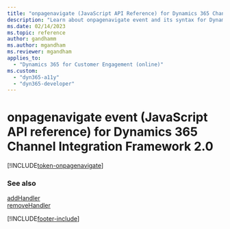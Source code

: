 ```yaml
---
title: "onpagenavigate (JavaScript API Reference) for Dynamics 365 Channel Integration Framework 2.0 | MicrosoftDocs"
description: "Learn about onpagenavigate event and its syntax for Dynamics 365 Channel Integration Framework 2.0."
ms.date: 02/14/2023
ms.topic: reference
author: gandhamm
ms.author: mgandham
ms.reviewer: mgandham
applies_to: 
  - "Dynamics 365 for Customer Engagement (online)"
ms.custom: 
  - "dyn365-a11y"
  - "dyn365-developer"
---
```


# onpagenavigate event (JavaScript API reference) for Dynamics 365 Channel Integration Framework 2.0

[!INCLUDE[token-onpagenavigate](../../../../shared/token-onpagenavigate.md)]

### See also

[addHandler](../../../../v1/develop/reference/microsoft-ciframework/addHandler.md)  
[removeHandler](../../../../v1/develop/reference/microsoft-ciframework/removeHandler.md)  


[!INCLUDE[footer-include](../../../../../includes/footer-banner.md)]
